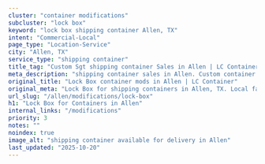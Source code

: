 ```yaml
---
cluster: "container modifications"
subcluster: "lock box"
keyword: "lock box shipping container Allen, TX"
intent: "Commercial-Local"
page_type: "Location-Service"
city: "Allen, TX"
service_type: "shipping container"
title_tag: "Custom Sgt shipping container Sales in Allen | LC Container"
meta_description: "shipping container sales in Allen. Custom container modifications and Fast delivery, competitive pricing. Serving modifications area. Quote ID: DA4. Call (214) 524-4168 for your free quote today."
original_title: "Lock Box container mods in Allen | LC Container"
original_meta: "Lock Box for shipping containers in Allen, TX. Local fabrication & pro install. LC Container — Since 2003. Get a quote."
url_slug: "/allen/modifications/lock-box"
h1: "Lock Box for Containers in Allen"
internal_links: "/modifications"
priority: 3
notes: ""
noindex: true
image_alt: "shipping container available for delivery in Allen"
last_updated: "2025-10-20"
---
```


<!-- TODO: Add unique city/inventory copy, images, and internal links here. -->
